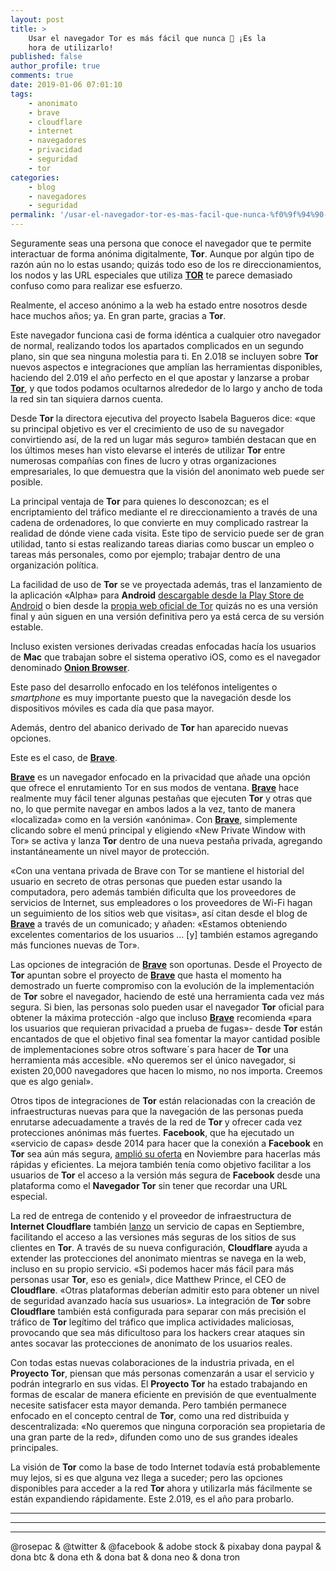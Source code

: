 ```yaml
---
layout: post
title: >
    Usar el navegador Tor es más fácil que nunca 🔐 ¡Es la
    hora de utilizarlo!
published: false
author_profile: true
comments: true
date: 2019-01-06 07:01:10
tags:
    - anonimato
    - brave
    - cloudflare
    - internet
    - navegadores
    - privacidad
    - seguridad
    - tor
categories:
    - blog
    - navegadores
    - seguridad
permalink: '/usar-el-navegador-tor-es-mas-facil-que-nunca-%f0%9f%94%90-es-la-hora-de-utilizarlo'
---
```

Seguramente seas una persona que conoce el navegador que te permite interactuar de forma anónima digitalmente, **Tor**. Aunque por algún tipo de razón aún no lo estas usando; quizás todo eso de los re direccionamientos, los nodos y las URL especiales que utiliza **[TOR][1]** te parece demasiado confuso como para realizar ese esfuerzo.

Realmente, el acceso anónimo a la web ha estado entre nosotros desde hace muchos años; ya. En gran parte, gracias a **Tor**.

Este navegador funciona casi de forma idéntica a cualquier otro navegador de normal, realizando todos los apartados complicados en un segundo plano, sin que sea ninguna molestia para ti. En 2.018 se incluyen sobre **Tor** nuevos aspectos e integraciones que amplían las herramientas disponibles, haciendo del 2.019 el año perfecto en el que apostar y lanzarse a probar **[Tor][1]**, y que todos podamos ocultarnos alrededor de lo largo y ancho de toda la red sin tan siquiera darnos cuenta.

Desde **Tor** la directora ejecutiva del proyecto Isabela Bagueros dice: &#171;que su principal objetivo es ver el crecimiento de uso de su navegador convirtiendo así, de la red un lugar más seguro&#187; también destacan que en los últimos meses han visto elevarse el interés de utilizar **Tor** entre numerosas compañías con fines de lucro y otras organizaciones empresariales, lo que demuestra que la visión del anonimato web puede ser posible.

La principal ventaja de **Tor** para quienes lo desconozcan; es el encriptamiento del tráfico mediante el re direccionamiento a través de una cadena de ordenadores, lo que convierte en muy complicado rastrear la realidad de dónde viene cada visita. Este tipo de servicio puede ser de gran utilidad, tanto si estas realizando tareas diarias como buscar un empleo o tareas más personales, como por ejemplo; trabajar dentro de una organización política.

La facilidad de uso de **Tor** se ve proyectada además, tras el lanzamiento de la aplicación &#171;Alpha&#187; para **Android** [descargable desde la Play Store de Android][2] o bien desde la [propia web oficial de Tor][3] quizás no es una versión final y aún siguen en una versión definitiva pero ya está cerca de su versión estable.
  
Incluso existen versiones derivadas creadas enfocadas hacía los usuarios de **Mac** que trabajan sobre el sistema operativo iOS, como es el navegador denominado **[Onion Browser][4]**.

Este paso del desarrollo enfocado en los teléfonos inteligentes o _smartphone_ es muy importante puesto que la navegación desde los dispositivos móviles es cada día que pasa mayor.

Además, dentro del abanico derivado de **Tor** han aparecido nuevas opciones.
  
Este es el caso, de [**Brave**][5].

[**Brave**][6] es un navegador enfocado en la privacidad que añade una opción que ofrece el enrutamiento Tor en sus modos de ventana. [**Brave**][6] hace realmente muy fácil tener algunas pestañas que ejecuten **Tor** y otras que no, lo que permite navegar en ambos lados a la vez, tanto de manera &#171;localizada&#187; como en la versión &#171;anónima&#187;. Con [**Brave**][6], simplemente clicando sobre el menú principal y eligiendo &#171;New Private Window with Tor&#187; se activa y lanza **Tor** dentro de una nueva pestaña privada, agregando instantáneamente un nivel mayor de protección.

&#171;Con una ventana privada de Brave con Tor se mantiene el historial del usuario en secreto de otras personas que pueden estar usando la computadora, pero además también dificulta que los proveedores de servicios de Internet, sus empleadores o los proveedores de Wi-Fi hagan un seguimiento de los sitios web que visitas&#187;, así citan desde el blog de [**Brave**][6] a través de un comunicado; y añaden: &#171;Estamos obteniendo excelentes comentarios de los usuarios &#8230; [y] también estamos agregando más funciones nuevas de Tor&#187;.

Las opciones de integración de [**Brave**][6] son oportunas. Desde el Proyecto de **Tor** apuntan sobre el proyecto de [**Brave**][6] que hasta el momento ha demostrado un fuerte compromiso con la evolución de la implementación de **Tor** sobre el navegador, haciendo de esté una herramienta cada vez más segura. Si bien, las personas solo pueden usar el navegador **Tor** oficial para obtener la máxima protección -algo que incluso [**Brave**][6] recomienda &#171;para los usuarios que requieran privacidad a prueba de fugas&#187;- desde **Tor** están encantados de que el objetivo final sea fomentar la mayor cantidad posible de implementaciones sobre otros software´s para hacer de **Tor** una herramienta más accesible. &#171;No queremos ser el único navegador, si existen 20,000 navegadores que hacen lo mismo, no nos importa. Creemos que es algo genial&#187;.

Otros tipos de integraciones de **Tor** están relacionadas con la creación de infraestructuras nuevas para que la navegación de las personas pueda enrutarse adecuadamente a través de la red de **Tor** y ofrecer cada vez protecciones anónimas más fuertes. **Facebook**, que ha ejecutado un &#171;servicio de capas&#187; desde 2014 para hacer que la conexión a **Facebook** en **Tor** sea aún más segura, [amplió su oferta][7] en Noviembre para hacerlas más rápidas y eficientes. La mejora también tenía como objetivo facilitar a los usuarios de **Tor** el acceso a la versión más segura de **Facebook** desde una plataforma como el **Navegador Tor** sin tener que recordar una URL especial.

La red de entrega de contenido y el proveedor de infraestructura de **Internet Cloudflare** también [lanzo][8] un servicio de capas en Septiembre, facilitando el acceso a las versiones más seguras de los sitios de sus clientes en **Tor**. A través de su nueva configuración, **Cloudflare** ayuda a extender las protecciones del anonimato mientras se navega en la web, incluso en su propio servicio. &#171;Si podemos hacer más fácil para más personas usar **Tor**, eso es genial&#187;, dice Matthew Prince, el CEO de **Cloudflare**. &#171;Otras plataformas deberían admitir esto para obtener un nivel de seguridad avanzado hacía sus usuarios&#187;. La integración de **Tor** sobre **Cloudflare** también está configurada para separar con más precisión el tráfico de **Tor** legítimo del tráfico que implica actividades maliciosas, provocando que sea más dificultoso para los hackers crear ataques sin antes socavar las protecciones de anonimato de los usuarios reales.

Con todas estas nuevas colaboraciones de la industria privada, en el **Proyecto Tor**, piensan que más personas comenzarán a usar el servicio y podrán integrarlo en sus vidas. El **Proyecto Tor** ha estado trabajando en formas de escalar de manera eficiente en previsión de que eventualmente necesite satisfacer esta mayor demanda. Pero también permanece enfocado en el concepto central de **Tor**, como una red distribuida y descentralizada: &#171;No queremos que ninguna corporación sea propietaria de una gran parte de la red&#187;, difunden como uno de sus grandes ideales principales.

La visión de **Tor** como la base de todo Internet todavía está probablemente muy lejos, si es que alguna vez llega a suceder; pero las opciones disponibles para acceder a la red **Tor** ahora y utilizarla más fácilmente se están expandiendo rápidamente. Este 2.019, es el año para probarlo.

* * *


   


* * *


   


* * *


  



  



  @rosepac & @twitter & @facebook & adobe stock & pixabay dona paypal & dona btc & dona eth & dona bat & dona neo & dona tron


 [1]: https://elbo.in/tor
 [2]: https://elbo.in/playtor
 [3]: https://elbo.in/tordownload
 [4]: https://elbo.in/tormac
 [5]: https://elbo.in/brave
 [6]: https://brave.com/mun192
 [7]: https://elbo.in/facebookprivacityconnections
 [8]: https://elbo.in/cloudflareonions